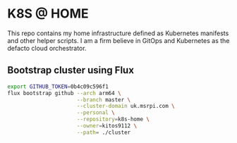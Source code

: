 # K8S @ HOME

This repo contains my home infrastructure defined as Kubernetes manifests and other helper scripts.
I am a firm believe in GitOps and Kubernetes as the defacto cloud orchestrator.

## Bootstrap cluster using Flux

```sh
export GITHUB_TOKEN=0b4c09c596f1
flux bootstrap github --arch arm64 \
                      --branch master \
                      --cluster-domain uk.msrpi.com \
                      --personal \
                      --repository=k8s-home \
                      --owner=kitos9112 \
                      --path= ./cluster
```
